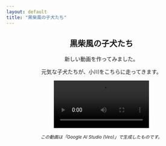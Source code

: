 ```yaml
---
layout: default
title: "黒柴風の子犬たち"
---
```


<article style="text-align: center;">
  <h2>黒柴風の子犬たち</h2>
  <p>新しい動画を作ってみました。</p>
  <p>元気な子犬たちが、小川をこちらに走ってきます。</p>
  <video width="50%" controls>
    <source src="/kurisiba.mp4" type="video/mp4">
    お使いのブラウザは動画の再生に対応していません。
  </video>
  <p><small><em>この動画は「Google AI Studio (Veo)」で生成したものです。</em></small></p>
</article>
